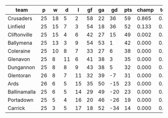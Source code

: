 |     team     | p  | w  | d  | l  | gf | ga | gd  | pts | champ | top2  | top3  | top4  |  5-7  | bot4  | bot3  | bot2  |
|--------------|----|----|----|----|----|----|-----|-----|-------|-------|-------|-------|-------|-------|-------|-------|
| Crusaders    | 25 | 18 |  5 |  2 | 58 | 22 |  36 |  59 | 0.865 | 0.997 | 1.000 | 1.000 | 0.000 | 0.000 | 0.000 | 0.000|
| Linfield     | 25 | 15 |  7 |  3 | 54 | 18 |  36 |  52 | 0.133 | 0.922 | 0.999 | 1.000 | 0.000 | 0.000 | 0.000 | 0.000|
| Cliftonville | 25 | 15 |  4 |  6 | 42 | 27 |  15 |  49 | 0.002 | 0.080 | 0.925 | 0.993 | 0.007 | 0.000 | 0.000 | 0.000|
| Ballymena    | 25 | 13 |  3 |  9 | 54 | 53 |   1 |  42 | 0.000 | 0.001 | 0.061 | 0.667 | 0.332 | 0.000 | 0.000 | 0.000|
| Coleraine    | 25 | 10 |  8 |  7 | 33 | 27 |   6 |  38 | 0.000 | 0.000 | 0.013 | 0.231 | 0.750 | 0.000 | 0.000 | 0.000|
| Glenavon     | 25 |  8 | 11 |  6 | 41 | 38 |   3 |  35 | 0.000 | 0.000 | 0.002 | 0.093 | 0.856 | 0.001 | 0.000 | 0.000|
| Dungannon    | 25 |  8 |  8 |  9 | 43 | 38 |   5 |  32 | 0.000 | 0.000 | 0.000 | 0.014 | 0.765 | 0.011 | 0.001 | 0.000|
| Glentoran    | 26 |  8 |  7 | 11 | 32 | 39 |  -7 |  31 | 0.000 | 0.000 | 0.000 | 0.001 | 0.283 | 0.060 | 0.004 | 0.000|
| Ards         | 26 |  6 |  5 | 15 | 35 | 50 | -15 |  23 | 0.000 | 0.000 | 0.000 | 0.000 | 0.003 | 0.961 | 0.450 | 0.124|
| Ballinamalla | 25 |  6 |  5 | 14 | 29 | 49 | -20 |  23 | 0.000 | 0.000 | 0.000 | 0.000 | 0.004 | 0.968 | 0.613 | 0.161|
| Portadown    | 25 |  5 |  4 | 16 | 20 | 46 | -26 |  19 | 0.000 | 0.000 | 0.000 | 0.000 | 0.000 | 0.999 | 0.935 | 0.735|
| Carrick      | 25 |  3 |  5 | 17 | 18 | 52 | -34 |  14 | 0.000 | 0.000 | 0.000 | 0.000 | 0.000 | 1.000 | 0.998 | 0.980|
